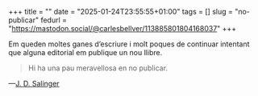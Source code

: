 +++
title = ""
date = "2025-01-24T23:55:55+01:00"
tags = []
slug = "no-publicar"
fedurl = "https://mastodon.social/@carlesbellver/113885801804168037"
+++

Em queden moltes ganes d’escriure i molt poques de continuar intentant que alguna editorial em publique un nou llibre.

> Hi ha una pau meravellosa en no publicar.

—[J. D. Salinger](https://carlesbellver.net/2018/04/17/the-new-york.html)
